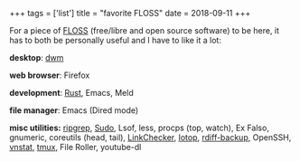 +++
tags = ['list']
title = "favorite FLOSS"
date = 2018-09-11
+++

For a piece of [FLOSS] (free/libre and open source software) to be here,
it has to both be personally useful and I have to like it a lot:

**desktop**: [dwm]

**web browser**: Firefox

**development**: [Rust], Emacs, Meld

**file manager**: Emacs (Dired mode)

**misc utilities:** [ripgrep], [Sudo], Lsof, less, procps (top, watch),
Ex Falso, gnumeric, coreutils (head, tail),
[LinkChecker], [Iotop], [rdiff-backup], OpenSSH, [vnstat], [tmux], File
Roller, youtube-dl

  [FLOSS]: http://en.wikipedia.org/wiki/Free_and_open-source_software
  [dwm]: http://dwm.suckless.org
  [Rust]: http://rust-lang.org
  [ripgrep]: http://blog.burntsushi.net/ripgrep
  [Sudo]: http://tshepang.net/project-of-note-sudo
  [LinkChecker]: http://tshepang.net/project-of-note-linkchecker
  [Iotop]: http://guichaz.free.fr/iotop
  [rdiff-backup]: http://tshepang.net/project-of-note-rdiff-backup
  [vnstat]: http://humdi.net/vnstat
  [tmux]: http://tmux.sourceforge.net
